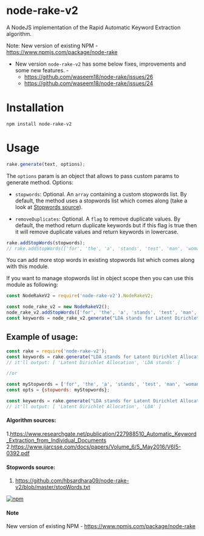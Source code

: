 # node-rake-v2

A NodeJS implementation of the Rapid Automatic Keyword Extraction algorithm.

Note: New version of existing NPM - https://www.npmjs.com/package/node-rake
- New version `node-rake-v2` has some below fixes, improvements and some new features. - 
  - https://github.com/waseem18/node-rake/issues/26
  - https://github.com/waseem18/node-rake/issues/24

# Installation
`npm install node-rake-v2`

# Usage

```javascript
rake.generate(text, options);
```

The `options` param is an object that allows to pass custom params to generate method. Options:

- `stopwords`: Optional. An `array` containing a custom stopwords list. By default, the method uses a stopwords list which comes along (take a look at [Stopwords source](#stopwords-source)).

- `removeDuplicates`: Optional. A `flag` to remove duplicate values. By default, the method return duplicate keywords but if this flag is true then it will remove duplicate values and return keywords in lowercase.

```javascript
rake.addStopWords(stopwords);
// rake.addStopWords(['for', 'the', 'a', 'stands', 'test', 'man', 'woman']);
```
You can add more stop words in existing stopwords list which comes along with this module.


If you want to manage stopwords list in object scope then you can use this module as following:

```javascript
const NodeRakeV2 = require('node-rake-v2').NodeRakeV2;

const node_rake_v2 = new NodeRakeV2();
node_rake_v2.addStopWords(['for', 'the', 'a', 'stands', 'test', 'man', 'woman']);
const keywords = node_rake_v2.generate("LDA stands for Latent Dirichlet Allocation");
```

## Example of usage:

```javascript
const rake = require('node-rake-v2');
const keywords = rake.generate("LDA stands for Latent Dirichlet Allocation");
// it'll output: [ 'Latent Dirichlet Allocation', 'LDA stands' ]

//or

const myStopwords = ['for', 'the', 'a', 'stands', 'test', 'man', 'woman'];
const opts = {stopwords: myStopwords};

const keywords = rake.generate("LDA stands for Latent Dirichlet Allocation", opts);
// it'll output: [ 'Latent Dirichlet Allocation', 'LDA' ]
```

#### Algorithm sources:
  1.https://www.researchgate.net/publication/227988510_Automatic_Keyword_Extraction_from_Individual_Documents
  2.https://www.ijarcsse.com/docs/papers/Volume_6/5_May2016/V6I5-0392.pdf
  
#### Stopwords source:
  1. https://github.com/hbsardhara09/node-rake-v2/blob/master/stopWords.txt
  
  
  
[![npm](https://img.shields.io/npm/l/node-rake.svg)]()


#### Note
New version of existing NPM - https://www.npmjs.com/package/node-rake
